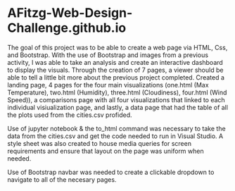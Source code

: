 # AFitzg-Web-Design-Challenge.github.io
The goal of this project was to be able to create a web page via HTML, Css, and Bootstrap. With the use of Bootstrap and images from a previous activity, I was able to take an analysis and create an interactive dashboard to display the visuals.
Through the creation of 7 pages, a viewer should be able to tell a little bit more about the previous project completed. 
Created a landing page, 4 pages for the four main visualizations (one.html (Max Temperature), two.html (Humidity), three.html (Cloudiness), four.html (Wind Speed)), a comparisons page with all four visualizations that linked to each individual visiualization page, and lastly, a data page that had the table of all the plots used from the cities.csv profided.

Use of jupyter notebook & the to_html command was necessary to take the data from the cities.csv and get the code needed to run in Visual Studio. A style sheet was also created to house media queries for screen requirements and ensure that layout on the page was uniform when needed.

Use of Bootstrap navbar was needed to create a clickable dropdown to navigate to all of the necesary pages.
